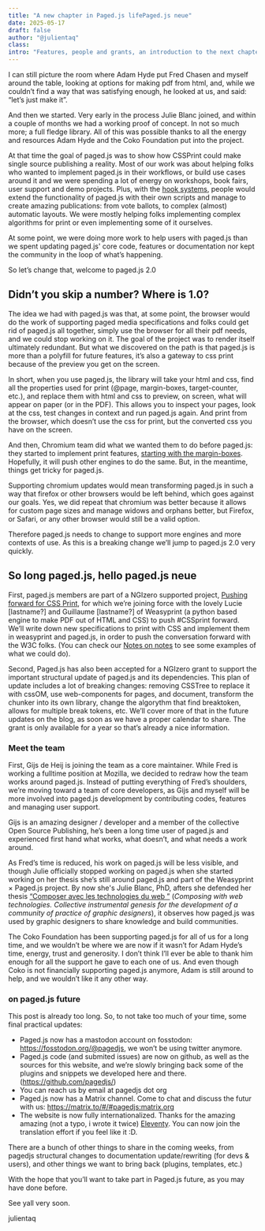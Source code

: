 ```yaml
---
title: "A new chapter in Paged.js lifePaged.js neue"
date: 2025-05-17
draft: false
author: "@julientaq"
class:
intro: "Features, people and grants, an introduction to the next chapter of paged.js"
---
```


I can still picture the room where Adam Hyde put Fred Chasen and myself around the table, looking at options for making pdf from html, and, while we couldn’t find a way that was satisfying enough, he looked at us, and said: “let’s just make it”. 

And then we started. Very early in the process Julie Blanc joined, and within a couple of months we had a working proof of concept. In not so much more; a full fledge library. All of this was possible thanks to all the energy and resources Adam Hyde and the Coko Foundation put into the project.

At that time the goal of paged.js was to show how CSSPrint could make single source publishing a reality. Most of our work was about helping folks who wanted to implement paged.js in their workflows, or build use cases around it and we were spending a lot of energy on workshops, book fairs, user support and demo projects. Plus, with the [hook systems](/en/documentation/10-handlers-hooks-and-custom-javascript/), people would extend the functionality of paged.js with their own scripts and manage to create amazing publications: from vote ballots, to complex (almost) automatic layouts. We were mostly helping folks implementing complex algorithms for print or even implementing some of it ourselves. 

At some point, we were doing more work to help users with paged.js than we spent updating paged.js' core code, features or documentation nor kept the community in the loop of what’s happening.

So let’s change that, welcome to paged.js 2.0


## Didn’t you skip a number? Where is 1.0? 

The idea we had with paged.js was that, at some point, the browser would do the work of supporting paged media specifications and folks could get rid of paged.js all together, simply use the browser for all their pdf needs, and we could stop working on it. The goal of the project was to render itself ultimately redundant. But what we discovered on the path is that paged.js is more than a polyfill for future features, it’s also a gateway to css print because of the preview you get on the screen.

In short, when you use paged.js, the library will take your html and css, find all the properties used for print (@page, margin-boxes, target-counter, etc.), and replace them with html and css to preview, on screen, what will appear on paper (or in the PDF). This allows you to inspect your pages, look at the css, test changes in context and run paged.js again. And print from the browser, which doesn’t use the css for print, but the converted css you have on the screen. 

And then, Chromium team did what we wanted them to do before paged.js: they started to implement print features, [starting with the margin-boxes](https://developer.chrome.com/blog/new-in-chrome-131). Hopefully, it will push other engines to do the same. But, in the meantime, things get tricky for paged.js. 

Supporting chromium updates would mean transforming paged.js in such a way that firefox or other browsers would be left behind, which goes against our goals. Yes, we did repeat that chromium was better because it allows for custom page sizes and manage widows and orphans better, but Firefox, or Safari, or any other browser would still be a valid option. 

Therefore paged.js needs to change to support more engines and more contexts of use. As this is a breaking change we’ll jump to paged.js 2.0 very quickly.


## So long paged.js, hello paged.js neue


First, paged.js members are part of a NGIzero supported project, [Pushing forward for CSS Print](https://nlnet.nl/project/CSS-Print/), for which we’re joining force with the lovely Lucie [lastname?] and Guillaume [lastname?] of Weasyprint (a python based engine to make PDF out of HTML and CSS) to push #CSSprint forward. We’ll write down new specifications to print with CSS and implement them in weasyprint and paged.js, in order to push the conversation forward with the W3C folks. (You can check our [Notes on notes](https://github.com/w3c/csswg-drafts/issues/12472) to see some examples of what we could do).

Second, Paged.js has also been accepted for a NGIzero grant to support the important structural update of paged.js and its dependencies. This plan of update includes a lot of breaking changes: removing CSSTree to replace it with cssOM, use web-components for pages, and document, transform the chunker into its own library, change the algorythm that find breaktoken, allows for multiple break tokens, etc. We’ll cover more of that in the future updates on the blog, as soon as we have a proper calendar to share. The grant is only available for a year so that’s already a nice information. 


### Meet the team


First, Gijs de Heij is joining the team as a core maintainer. While Fred is working a fulltime position at Mozilla, we decided to redraw how the team works around paged.js. Instead of putting everything of Fred’s shoulders, we’re moving toward a team of core developers, as Gijs and myself will be more involved into paged.js development by contributing codes, features and managing user support.

Gijs is an amazing designer / developer and a member of the collective Open Source Publishing, he’s been a long time user of paged.js and experienced first hand what works, what doesn’t, and what needs a work around.

As Fred’s time is reduced, his work on paged.js will be less visible, and though Julie officially stopped working on paged.js when she started working on her thesis she’s still around paged.js and part of the Weasyprint × Paged.js project. By now she's Julie Blanc, PhD, afters she defended her thesis [“Composer avec les technologies du web ”](http://phd.julie-blanc.fr/) (*Composing with web technologies. Collective instrumental genesis for the development of a community of practice of graphic designers*), it observes how paged.js was used by graphic designers to share knowledge and build communities.

The Coko Foundation has been supporting paged.js for all of us for a long time, and we wouldn’t be where we are now if it wasn’t for Adam Hyde’s time, energy, trust and generosity. I don’t think I’ll ever be able to thank him enough for all the support he gave to each one of us. And even though Coko is not financially supporting paged.js anymore, Adam is still around to help, and we wouldn’t like it any other way.


### on paged.js future

This post is already too long. So, to not take too much of your time, some final practical updates:

- Paged.js now has a mastodon account on fosstodon: https://fosstodon.org/@pagedjs, we won’t be using twitter anymore. 
- Paged.js code (and submited issues) are now on github, as well as the sources for this website, and we’re slowly bringing back some of the plugins and snippets we developed here and there. (<https://github.com/pagedjs/>)
- You can reach us by email at pagedjs dot org
- Paged.js now has a Matrix channel. Come to chat and discuss the futur with us: <https://matrix.to/#/#pagedjs:matrix.org>
- The website is now fully internationalized. Thanks for the amazing amazing (not a typo, i wrote it twice) [Eleventy](https://11ty.dev). You can now join the translation effort if you feel like it :D. 

There are a bunch of other things to share in the coming weeks, from pagedjs structural changes to documentation update/rewriting (for devs & users), and other things we want to bring back (plugins, templates, etc.)

With the hope that you’ll want to take part in Paged.js future, as you may have done before. 

See yall very soon.

<p class="signature">
julientaq 
</p>





